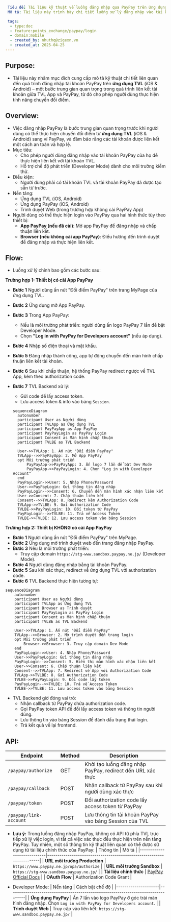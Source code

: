 ```yaml
 Tiêu đề: Tài liệu kỹ thuật về luồng đăng nhập qua PayPay trên ứng dụng TVL (iOS & Android)
 Mô tả: Tài liệu này trình bày chi tiết luồng xử lý đăng nhập vào tài khoản PayPay từ ứng ứng dụng TVL (iOS & Android) nhằm phục vụ việc liên kết tài khoản TVL và PayPay thông qua ứng dụng PayPay hoặc trình duyệt. Đồng thời mô tả cách bật Developer Mode để phục vụ môi trường kiểm thử.

 tags:
  - type:doc
  - feature:points_exchange/paypay/login
  - domain:mobile
  - created_by: nhuthq@zigexn.vn
  - created_at: 2025-04-25
----
```

## Purpose:

- Tài liệu này nhằm mục đích cung cấp mô tả kỹ thuật chi tiết liên quan đến quá trình đăng nhập tài khoản PayPay trên **ứng dụng TVL** (iOS & Android) – một bước trung gian quan trọng trong quá trình liên kết tài khoản giữa TVL App và PayPay, từ đó cho phép người dùng thực hiện tính năng chuyển đổi điểm.

## Overview:

- Việc đăng nhập PayPay là bước trung gian quan trọng trước khi người dùng có thể thực hiện chuyển đổi điểm từ **ứng dụng TVL** (iOS & Android) sang ví PayPay, và đảm bảo rằng các tài khoản được liên kết một cách an toàn và hợp lệ.
- Mục tiêu:
  - Cho phép người dùng đăng nhập vào tài khoản PayPay của họ để thực hiện liên kết với tài khoản TVL.
  - Hỗ trợ chế độ phát triển (Developer Mode) dành cho môi trường kiểm thử.
- Điều kiện:
  - Người dùng phải có tài khoản TVL và tài khoản PayPay đã được tạo sẵn từ trước.
- Nền tảng:
  - Ứng dụng TVL (iOS, Android)
  - Ứng dụng PayPay (iOS, Android)
  - Trình duyệt Web (trong trường hợp không cài PayPay App)
- Người dùng có thể thực hiện login vào PayPay qua hai hình thức tùy theo thiết bị:
  - **App PayPay (nếu đã cài)**: Mở app PayPay để đăng nhập và chấp thuận liên kết.
  - **Browser (nếu không cài app PayPay)**: Điều hướng đến trình duyệt để đăng nhập và thực hiện liên kết.

## Flow:

- Luồng xử lý chính bao gồm các bước sau:

**Trường hợp 1: Thiết bị có cài App PayPay**

- **Bước 1** Người dùng ấn nút "Đổi điểm PayPay" trên trang MyPage của ứng dụng TVL.
- **Bước 2** Ứng dụng mở App PayPay.
- **Bước 3** Trong App PayPay:
  - Nếu là môi trường phát triển: người dùng ấn logo PayPay 7 lần để bật Developer Mode.
  - Chọn **"Log in with PayPay for Developers account"** (nếu áp dụng).
- **Bước 4** Nhập số điện thoại và mật khẩu.
- **Bước 5** Đăng nhập thành công, app tự động chuyển đến màn hình chấp thuận liên kết tài khoản.

- **Bước 6** Sau khi chấp thuận, hệ thống PayPay redirect ngược về TVL App, kèm theo authorization code.
- **Bước 7** TVL Backend xử lý:

  - Gửi code để lấy access token.
  - Lưu access token & info vào bảng `Session`.

  ```mermaid
  sequenceDiagram
    autonumber
    participant User as Người dùng
    participant TVLApp as Ứng dụng TVL
    participant PayPayApp as App PayPay
    participant PayPayLogin as PayPay Login
    participant Consent as Màn hình chấp thuận
    participant TVLBE as TVL Backend

    User->>TVLApp: 1. Ấn nút "Đổi điểm PayPay"
    TVLApp-->>PayPayApp: 2. Mở App PayPay
    opt Môi trường phát triển
        PayPayApp->>PayPayApp: 3. Ấn logo 7 lần để bật Dev Mode
        PayPayApp->>PayPayLogin: 4. Chọn "Log in with Developer Account"
    end
    PayPayLogin->>User: 5. Nhập Phone/Password
    User->>PayPayLogin: Gửi thông tin đăng nhập
    PayPayLogin-->>Consent: 6. Chuyển đến màn hình xác nhận liên kết
    User->>Consent: 7. Chấp thuận liên kết
    Consent-->>TVLApp: 8. Redirect kèm Authorization Code
    TVLApp->>TVLBE: 9. Gửi Authorization Code
    TVLBE->>PayPayLogin: 10. Đổi token từ PayPay
    PayPayLogin-->>TVLBE: 11. Trả về Access Token
    TVLBE->>TVLBE: 12. Lưu access token vào bảng Session
  ```

**Trường hợp 2: Thiết bị KHÔNG có cài App PayPay**

- **Bước 1** Người dùng ấn nút "Đổi điểm PayPay" trên MyPage.
- **Bước 2** Ứng dụng mở trình duyệt web đến trang đăng nhập PayPay.
- **Bước 3** Nếu là môi trường phát triển:
  - Truy cập domain `https://stg-www.sandbox.paypay.ne.jp/` (Developer Mode).
- **Bước 4** Người dùng đăng nhập bằng tài khoản PayPay.
- **Bước 5** Sau khi xác thực, redirect về ứng dụng TVL với authorization code.
- **Bước 6** TVL Backend thực hiện tương tự:

```mermaid
sequenceDiagram
    autonumber
    participant User as Người dùng
    participant TVLApp as Ứng dụng TVL
    participant Browser as Trình duyệt
    participant PayPayLogin as PayPay Login
    participant Consent as Màn hình chấp thuận
    participant TVLBE as TVL Backend

    User->>TVLApp: 1. Ấn nút "Đổi điểm PayPay"
    TVLApp-->>Browser: 2. Mở trình duyệt đến trang login
    opt Môi trường phát triển
        Browser->>Browser: 3. Truy cập domain Dev Mode
    end
    PayPayLogin->>User: 4. Nhập Phone/Password
    User->>PayPayLogin: Gửi thông tin đăng nhập
    PayPayLogin-->>Consent: 5. Hiển thị màn hình xác nhận liên kết
    User->>Consent: 6. Chấp thuận liên kết
    Consent-->>TVLApp: 7. Redirect về App với Authorization Code
    TVLApp->>TVLBE: 8. Gửi Authorization Code
    TVLBE->>PayPayLogin: 9. Đổi code lấy token
    PayPayLogin-->>TVLBE: 10. Trả về Access Token
    TVLBE->>TVLBE: 11. Lưu access token vào bảng Session
```

- TVL Backend giờ đóng vai trò:
  - Nhận callback từ PayPay chứa authorization code.
  - Gọi PayPay token API để đổi lấy access token và thông tin người dùng.
  - Lưu thông tin vào bảng Session để đánh dấu trạng thái login.
  - Trả kết quả về lại frontend.

## API:

| Endpoint               | Method | Description                                                |
| ---------------------- | ------ | ---------------------------------------------------------- |
| `/paypay/authorize`    | GET    | Khởi tạo luồng đăng nhập PayPay, redirect đến URL xác thực |
| `/paypay/callback`     | POST   | Nhận callback từ PayPay sau khi người dùng xác thực        |
| `/paypay/token`        | POST   | Đổi authorization code lấy access token từ PayPay          |
| `/paypay/link-account` | POST   | Lưu thông tin tài khoản PayPay vào bảng Session của TVL    |

- **Lưu ý:** Trong luồng đăng nhập PayPay, không có API từ phía TVL trực tiếp xử lý việc login, vì tất cả việc xác thực đều thực hiện trên nền tảng PayPay. Tuy nhiên, một số thông tin kỹ thuật liên quan có thể được sử dụng từ tài liệu chính thức của PayPay:
  | Thông tin | Mô tả |
  |----------------------------|----------------------------------------------------------------------|
  | **URL môi trường Production** | `https://www.paypay.ne.jp/opa/authorize` |
  | **URL môi trường Sandbox** | `https://stg-www.sandbox.paypay.ne.jp/` |
  | **Tài liệu chính thức** | [PayPay Official Docs](https://www.paypay.ne.jp/opa/doc/v1.0/account_link.html#section/Acquire-user-authorization) |
  | **OAuth Flow** | Authorization Code Grant |

- Developer Mode:
  | Nền tảng | Cách bật chế độ |
  |---------------------|----------------------------------------------------------------------------------|
  | **Ứng dụng PayPay** | Ấn 7 lần vào logo PayPay ở góc trái màn hình đăng nhập. Chọn `Log in with PayPay for Developers account`. |
  | **Trình duyệt Web** | Truy cập vào liên kết: `https://stg-www.sandbox.paypay.ne.jp/` |
